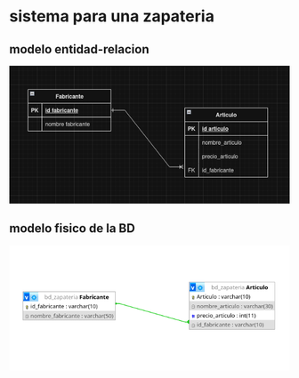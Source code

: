 # sistema para una zapateria

## modelo entidad-relacion 

![modelo Entidad-relacion](zapateria.png "Modelo Entidad-Relacion")

## modelo fisico de la BD

![modelo fisico](modelo_fisico.png "modelo fisico de la BD")